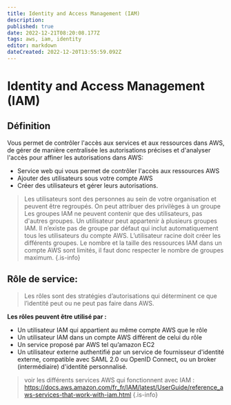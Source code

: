 ```yaml
---
title: Identity and Access Management (IAM)
description: 
published: true
date: 2022-12-21T08:20:08.177Z
tags: aws, iam, identity
editor: markdown
dateCreated: 2022-12-20T13:55:59.092Z
---
```


# Identity and Access Management (IAM)

## Définition
Vous permet de contrôler l'accès aux services et aux ressources dans AWS, de gérer de manière centralisée les autorisations précises et d'analyser l'accès pour affiner les autorisations dans AWS:

- Service web qui vous permet de contrôler l'accès aux ressources AWS
- Ajouter des utilisateurs sous votre compte AWS
- Créer des utilisateurs et gérer leurs autorisations. 

> Les utilisateurs sont des personnes au sein de votre organisation et peuvent être regroupés. 
> On peut attribuer des privilèges à un groupe  
> Les groupes IAM ne peuvent contenir que des utilisateurs, pas d'autres groupes. 
> Un utilisateur peut appartenir à plusieurs groupes IAM. 
> Il n’existe pas de groupe par défaut qui inclut automatiquement tous les utilisateurs du compte AWS. L’utilisateur racine doit créer les différents groupes. 
> Le nombre et la taille des ressources IAM dans un compte AWS sont limités, il faut donc respecter le nombre de groupes maximum.
{.is-info}

## Rôle de service: 

> Les rôles sont des stratégies d’autorisations qui déterminent ce que l’identité peut ou ne peut pas faire dans AWS.

**Les rôles peuvent être utilisé par :**

- Un utilisateur IAM qui appartient au même compte AWS que le rôle
- Un utilisateur IAM dans un compte AWS différent de celui du rôle
- Un service proposé par AWS tel qu’amazon EC2
- Un utilisateur externe authentifié par un service de fournisseur d'identité externe, compatible avec SAML 2.0 ou OpenID Connect, ou un broker (intermédiaire) d'identité personnalisé. 

> voir les différents services AWS qui fonctionnent avec IAM : https://docs.aws.amazon.com/fr_fr/IAM/latest/UserGuide/reference_aws-services-that-work-with-iam.html 
{.is-info}

